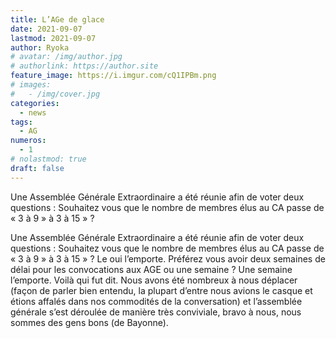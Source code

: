 ```yaml
---
title: L’AGe de glace
date: 2021-09-07
lastmod: 2021-09-07
author: Ryoka
# avatar: /img/author.jpg
# authorlink: https://author.site
feature_image: https://i.imgur.com/cQ1IPBm.png
# images:
#   - /img/cover.jpg
categories:
  - news
tags:
  - AG
numeros: 
  - 1
# nolastmod: true
draft: false
---
```


Une Assemblée Générale Extraordinaire a été réunie afin de voter deux questions :
Souhaitez vous que le nombre de membres élus au CA passe de « 3 à 9 » à 3 à 15 » ?


<!--more-->

Une Assemblée Générale Extraordinaire a été réunie afin de voter deux questions :
Souhaitez vous que le nombre de membres élus au CA passe de « 3 à 9 » à 3 à 15 » ?
Le oui l’emporte.
Préférez vous avoir deux semaines de délai pour les convocations aux AGE ou une semaine ?
Une semaine l’emporte.
Voilà qui fut dit. Nous avons été nombreux à nous déplacer (façon de parler bien entendu, la plupart d’entre nous avions le casque et étions affalés dans nos commodités de la conversation) et l’assemblée générale s’est déroulée de manière très conviviale, bravo à nous, nous sommes des gens bons (de Bayonne).



